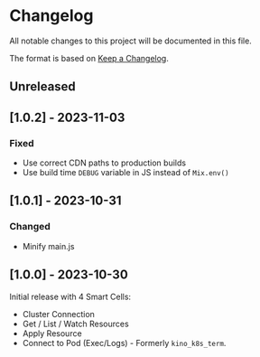 # Changelog

All notable changes to this project will be documented in this file.

The format is based on [Keep a Changelog](https://keepachangelog.com/en/1.0.0/).

## Unreleased

<!-- Add your changelog entry to the relevant subsection -->

<!-- ### Added | Changed | Deprecated | Removed | Fixed | Security -->

<!--------------------- Don't add new entries after this line --------------------->

## [1.0.2] - 2023-11-03

### Fixed

- Use correct CDN paths to production builds
- Use build time `DEBUG` variable in JS instead of `Mix.env()`

## [1.0.1] - 2023-10-31

### Changed

- Minify main.js

## [1.0.0] - 2023-10-30

Initial release with 4 Smart Cells:

- Cluster Connection
- Get / List / Watch Resources
- Apply Resource
- Connect to Pod (Exec/Logs) - Formerly `kino_k8s_term`.
